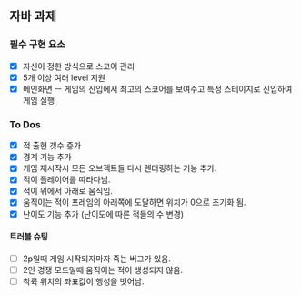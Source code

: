 ## 자바 과제

### 필수 구현 요소

- [x] 자신이 정한 방식으로 스코어 관리
- [x] 5개 이상 여러 level 지원
- [x] 메인화면 ㅡ 게임의 진입에서 최고의 스코어를 보여주고 특정 스테이지로 진입하여 게임 실행

### To Dos

- [x] 적 출현 갯수 증가
- [x] 경계 기능 추가
- [x] 게임 재시작시 모든 오브젝트들 다시 렌더링하는 기능 추가.
- [x] 적이 플레이어를 따라다님.
- [x] 적이 위에서 아래로 움직임.
- [x] 움직이는 적이 프레임의 아래쪽에 도달하면 위치가 0으로 초기화 됨.
- [x] 난이도 기능 추가 (난이도에 따른 적들의 수 변경)

#### 트러블 슈팅

- [ ] 2p일때 게임 시작되자마자 죽는 버그가 있음.
- [ ] 2인 경쟁 모드일때 움직이는 적이 생성되지 않음.
- [ ] 착륙 위치의 좌표값이 행성을 벗어남.
